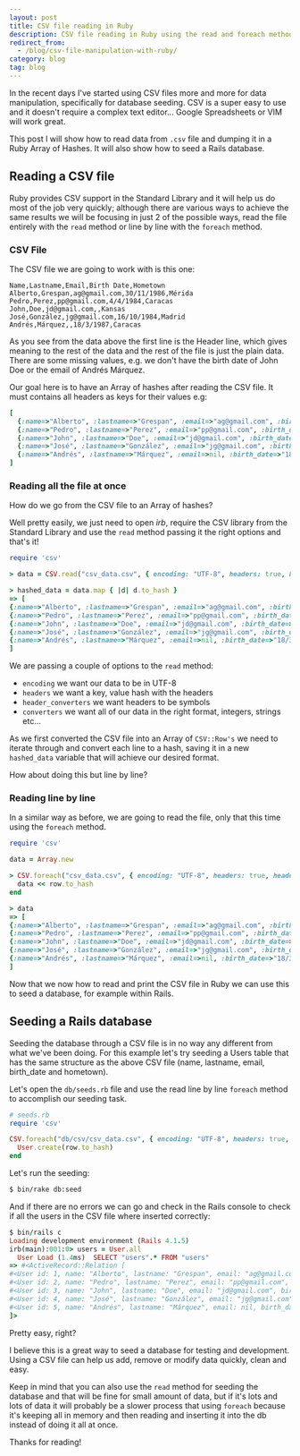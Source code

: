 ```yaml
---
layout: post
title: CSV file reading in Ruby
description: CSV file reading in Ruby using the read and foreach methods. We will also seed a Rails database with CSV.
redirect_from:
  - /blog/csv-file-manipulation-with-ruby/
category: blog
tag: blog
---
```


In the recent days I've started using CSV files more and more for data
manipulation, specifically for database seeding. CSV is a super easy to use and
it doesn't require a complex text editor... Google Spreadsheets or VIM will work
great.

This post I will show how to read data from `.csv` file and dumping it in a Ruby
Array of Hashes. It will also show how to seed a Rails database.

## Reading a CSV file

Ruby provides CSV support in the Standard Library and it will help us do most of
the job very quickly; although there are various ways to achieve the same
results we will be focusing in just 2 of the possible ways, read the file
entirely with the `read` method or line by line with the `foreach` method.

### CSV File

The CSV file we are going to work with is this one:

```text
Name,Lastname,Email,Birth Date,Hometown
Alberto,Grespan,ag@gmail.com,30/11/1986,Mérida
Pedro,Perez,pp@gmail.com,4/4/1984,Caracas
John,Doe,jd@gmail.com,,Kansas
José,González,jg@gmail.com,16/10/1984,Madrid
Andrés,Márquez,,18/3/1987,Caracas
```

As you see from the data above the first line is the Header line, which gives
meaning to the rest of the data and the rest of the file is just the plain data.
There are some missing values, e.g. we don't have the birth date of John Doe or
the email of Andrés Márquez.

Our goal here is to have an Array of hashes after reading the CSV file. It must
contains all headers as keys for their values e.g:

```ruby
[
  {:name=>"Alberto", :lastname=>"Grespan", :email=>"ag@gmail.com", :birth_date=>"30/11/1986", :hometown=>"Mérida"},
  {:name=>"Pedro", :lastname=>"Perez", :email=>"pp@gmail.com", :birth_date=>"4/4/1984", :hometown=>"Caracas"},
  {:name=>"John", :lastname=>"Doe", :email=>"jd@gmail.com", :birth_date=>nil, :hometown=>"Kansas"},
  {:name=>"José", :lastname=>"González", :email=>"jg@gmail.com", :birth_date=>"16/10/1984", :hometown=>"Madrid"},
  {:name=>"Andrés", :lastname=>"Márquez", :email=>nil, :birth_date=>"18/3/1987", :hometown=>"Caracas"}
]
 ```

### Reading all the file at once

How do we go from the CSV file to an Array of hashes?

Well pretty easily, we just need to open *irb*, require the CSV library from the
Standard Library and use the `read` method passing it the right options and
that's it!

```ruby
require 'csv'

> data = CSV.read("csv_data.csv", { encoding: "UTF-8", headers: true, header_converters: :symbol, converters: :all})

> hashed_data = data.map { |d| d.to_hash }
=> [
{:name=>"Alberto", :lastname=>"Grespan", :email=>"ag@gmail.com", :birth_date=>"30/11/1986", :hometown=>"Mérida"},
{:name=>"Pedro", :lastname=>"Perez", :email=>"pp@gmail.com", :birth_date=>"4/4/1984", :hometown=>"Caracas"},
{:name=>"John", :lastname=>"Doe", :email=>"jd@gmail.com", :birth_date=>nil, :hometown=>"Kansas"},
{:name=>"José", :lastname=>"González", :email=>"jg@gmail.com", :birth_date=>"16/10/1984", :hometown=>"Madrid"},
{:name=>"Andrés", :lastname=>"Márquez", :email=>nil, :birth_date=>"18/3/1987", :hometown=>"Caracas"}
]
```

We are passing a couple of options to the `read` method:

- `encoding` we want our data to be in UTF-8
- `headers` we want a key, value hash with the headers
- `header_converters` we want headers to be symbols
- `converters` we want all of our data in the right format, integers, strings
  etc...

As we first converted the CSV file into an Array of `CSV::Row's` we need to
iterate through and convert each line to a hash, saving it in a new
`hashed_data` variable that will achieve our desired format.

How about doing this but line by line?

### Reading line by line

In a similar way as before, we are going to read the file, only that this time
using the `foreach` method.

```ruby
require 'csv'

data = Array.new

> CSV.foreach("csv_data.csv", { encoding: "UTF-8", headers: true, header_converters: :symbol, converters: :all}) do |row|
  data << row.to_hash
end

> data
=> [
{:name=>"Alberto", :lastname=>"Grespan", :email=>"ag@gmail.com", :birth_date=>"30/11/1986", :hometown=>"Mérida"},
{:name=>"Pedro", :lastname=>"Perez", :email=>"pp@gmail.com", :birth_date=>"4/4/1984", :hometown=>"Caracas"},
{:name=>"John", :lastname=>"Doe", :email=>"jd@gmail.com", :birth_date=>nil, :hometown=>"Kansas"},
{:name=>"José", :lastname=>"González", :email=>"jg@gmail.com", :birth_date=>"16/10/1984", :hometown=>"Madrid"},
{:name=>"Andrés", :lastname=>"Márquez", :email=>nil, :birth_date=>"18/3/1987", :hometown=>"Caracas"}
]
```

Now that we now how to read and print the CSV file in Ruby we can use this to
seed a database, for example within Rails.

## Seeding a Rails database

Seeding the database through a CSV file is in no way any different from what
we've been doing. For this example let's try seeding a Users table that has the
same structure as the above CSV file (name, lastname, email, birth_date and
hometown).

Let's open the `db/seeds.rb` file and use the read line by line `foreach` method
to accomplish our seeding task.

```ruby
# seeds.rb
require 'csv'

CSV.foreach("db/csv/csv_data.csv", { encoding: "UTF-8", headers: true, header_converters: :symbol, converters: :all}) do |row|
  User.create(row.to_hash)
end
```

Let's run the seeding:

```bash
$ bin/rake db:seed
```

And if there are no errors we can go and check in the Rails console to check if
all the users in the CSV file where inserted correctly:

```ruby
$ bin/rails c
Loading development environment (Rails 4.1.5)
irb(main):001:0> users = User.all
  User Load (1.4ms)  SELECT "users".* FROM "users"
=> #<ActiveRecord::Relation [
#<User id: 1, name: "Alberto", lastname: "Grespan", email: "ag@gmail.com", birth_date: "1986-11-30", hometown: "Mérida", created_at: "2014-10-27 00:54:44", updated_at: "2014-10-27 00:54:44">,
#<User id: 2, name: "Pedro", lastname: "Perez", email: "pp@gmail.com", birth_date: "1984-04-04", hometown: "Caracas", created_at: "2014-10-27 00:54:44", updated_at: "2014-10-27 00:54:44">,
#<User id: 3, name: "John", lastname: "Doe", email: "jd@gmail.com", birth_date: nil, hometown: "Kansas", created_at: "2014-10-27 00:54:44", updated_at: "2014-10-27 00:54:44">,
#<User id: 4, name: "José", lastname: "González", email: "jg@gmail.com", birth_date: "1984-10-16", hometown: "Madrid", created_at: "2014-10-27 00:54:44", updated_at: "2014-10-27 00:54:44">,
#<User id: 5, name: "Andrés", lastname: "Márquez", email: nil, birth_date: "1987-03-18", hometown: "Caracas", created_at: "2014-10-27 00:54:44", updated_at: "2014-10-27 00:54:44">
]>
```

Pretty easy, right?

I believe this is a great way to seed a database for testing and development.
Using a CSV file can help us add, remove or modify data quickly, clean and easy.

Keep in mind that you can also use the `read` method for seeding the database
and that will be fine for small amount of data, but if it's lots and lots of
data it will probably be a slower process that using `foreach` because it's
keeping all in memory and then reading and inserting it into the db instead of
doing it all at once.

Thanks for reading!
